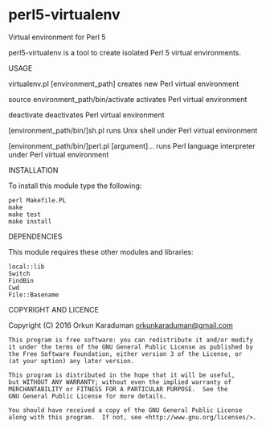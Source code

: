 perl5-virtualenv
===================
Virtual environment for Perl 5

perl5-virtualenv is a tool to create isolated Perl 5 virtual environments.

USAGE

virtualenv.pl [environment_path]
	creates new Perl virtual environment

source environment_path/bin/activate
	activates Perl virtual environment

deactivate
	deactivates Perl virtual environment

[environment_path/bin/]sh.pl
	runs Unix shell under Perl virtual environment

[environment_path/bin/]perl.pl [argument]...
	runs Perl language interpreter under Perl virtual environment

INSTALLATION

To install this module type the following:

	perl Makefile.PL
	make
	make test
	make install

DEPENDENCIES

This module requires these other modules and libraries:

	local::lib
	Switch
	FindBin
	Cwd
	File::Basename

COPYRIGHT AND LICENCE

Copyright (C) 2016  Orkun Karaduman <orkunkaraduman@gmail.com>

	This program is free software: you can redistribute it and/or modify
	it under the terms of the GNU General Public License as published by
	the Free Software Foundation, either version 3 of the License, or
	(at your option) any later version.

	This program is distributed in the hope that it will be useful,
	but WITHOUT ANY WARRANTY; without even the implied warranty of
	MERCHANTABILITY or FITNESS FOR A PARTICULAR PURPOSE.  See the
	GNU General Public License for more details.

	You should have received a copy of the GNU General Public License
	along with this program.  If not, see <http://www.gnu.org/licenses/>.
